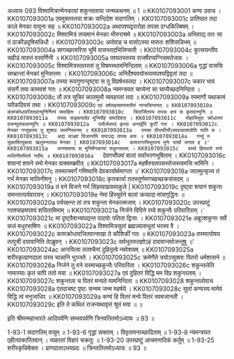 अध्यायः 093
विश्वामित्रान्मेनकायां शकुन्तलाया जन्मकथनम् ॥ 1 ॥
KK0107093001	कण्व उवाच ।
KK0107093001a	एवमुक्तस्तया शक्रः सन्दिदेश सदागतिम् ।
KK0107093001c	प्रातिष्ठत तदा काले मेनका वायुना सह ॥
KK0107093002a	अथापश्यद्वरारोहा तपसा दग्धकिल्बिषम् ।
KK0107093002c	मिश्वामित्रं तप्यमानं मेनका भीरुराश्रमे ॥
KK0107093003a	अभिवाद्य ततः सा तं प्राक्रीडदृषिसन्निधौ ।
KK0107093003c	अपोवाह च वासोऽस्या मारुतः शशिसन्निभम् ॥
KK0107093004a	सागच्छत्त्वरिता भूमिं वासस्तदभिलिप्सती ।
KK0107093004c	कुत्सयन्तीव सव्रीडं मारुतं वरवर्णिनी ॥
KK0107093005a	पश्यतस्तस्य राजर्षेरप्यग्निसमतेजसः ।
KK0107093005c	विश्वामित्रस्ततस्तां तु विषमस्थामनिन्दिताम् ॥
KK0107093006a	गृद्धां वाससि सम्भ्रान्तां मेनकां मुनिसत्तमः ।
KK0107093006c	अनिर्देश्यवयोरूपामपश्यद्विवृतां तदा ॥
KK0107093007a	तस्या रूपगुणान्दृष्ट्वा स तु विप्रर्षभस्तदा ।
KK0107093007c	चकार भावं संसर्गे तया कामवशं गतः ॥
KK0107093008a	न्यमन्त्रयत चाप्येनां सा चाप्यैच्छदनिन्दिता ।
KK0107093008c	तौ तत्र सुचिरं कालमुभौ व्यवहरतां तदा ॥
KK0107093009a	रममाणौ यथाकामं यतैकदिवसं तथा ।
KK0107093009c	`एवं वर्षसहस्राणामतीतं नान्वचिन्तयत् ॥
KK0107093010a	कामक्रोधावजितवान्मुनिर्नित्यं समाहितः ।
KK0107093010c	चिरार्जितस्य तपसः क्षयं स कृतवान्मुनिः ॥
KK0107093011a	तपसः सङ्क्षयादेव मुनिर्मोहं समाविशत् ।
KK0107093011c	मोहाभिभूतः क्रोधात्मा ग्रसन्मूलफलान्मुनिः ॥
KK0107093012a	पादैर्जलरवं कृत्वा अन्तर्द्वीपे कुटीं गतः ।
KK0107093012c	मेनका गन्तुकामा तु शुश्राव जलनिस्वनम् ॥
KK0107093013a	तपसा दीप्तवीर्योऽसावाकाशादेति याति च ।
KK0107093013c	अद्य सञ्ज्ञां विजानामि ययाऽद्य तपसः क्षयः ॥
KK0107093014a	गन्तुं न युक्तमित्युक्त्वा ऋतुस्नाताथ मेनका |
KK0107093014c	कामरागाभिभूतस्य मुनेः पार्श्वं जगाम ह ॥'
KK0107093015a	जनयामास स मुनिर्मेनकायां शकुन्तलाम् ।
KK0107093015c	प्रस्थे हिमवतो रम्ये मालिनीमभितो नदीम् ॥
KK0107093016a	`देवगर्भोपमां बालां सर्वाभरणभूषिताम् ।
KK0107093016c	शयानां शयने रम्ये मेनका वाक्यमब्रवीत् ॥
KK0107093017a	महर्षेरुग्रतपसस्तेजस्त्वमसि भामिनि ।
KK0107093017c	तस्मात्स्वर्गं गमिष्यामि देवकार्यार्थमागता ॥'
KK0107093018a	जातमुत्सृज्य तं गर्भं मेनका मालिनीमनु ।
KK0107093018c	कृतकार्या ततस्तूर्णमगच्छच्छक्रसंसदम् ॥
KK0107093019a	तं वने विजने गर्भं सिंहव्याघ्रसमाकुले |
KK0107093019c	दृष्ट्वा शयानं शकुनाः समन्तात्पर्यवारयन् ।
KK0107093019e	नेमां हिंस्युर्वने बालां क्रव्यादा मांसगृद्धिनः ॥
KK0107093020a	पर्यरक्षन्त तां तत्र शकुन्ता मेनकात्मजाम् ।
KK0107093020c	उपस्प्रष्टुं गतश्चाहमपश्यं शयितामिमाम् ॥
KK0107093021a	निर्जने विपिने रम्ये शकुन्तैः परिवारिताम् ।`
KK0107093021c	मां दृष्ट्वैवाभ्यपद्यन्त पादयोः पतिता द्विजाः ।
KK0107093021e	अब्रुञ्शकुनाः सर्वे कलं मधुरभाषिणः ॥
KK0107093022a	विश्वामित्रसुतां ब्रह्मन्न्यासभूतां भरस्व वै ।
KK0107093022c	कामक्रोधावजितवान्सखा ते कौशिकीं गतः ॥
KK0107093023a	तस्मात्पोषय तत्पुत्रीं दयावानिति तेऽब्रुवन् ।
KK0107093023c	सर्वभूतरुतज्ञोऽहं दयावान्सर्वजन्तुषु ॥'
KK0107093024ac	आनयित्वा ततश्चैनां दुहितृत्वे न्यवेशयम् ॥
KK0107093025a	शरीरकृत्प्राणदाता यस्य चान्नानि भुञ्जते ।
KK0107093025c	क्रमेणैते त्रयोऽप्युक्ताः पितरो धर्मशासने ॥
KK0107093026a	निर्जने तु वने यस्माच्छकुन्तैः परिवारिता ।
KK0107093026c	शकुन्तलेति नामास्याः कृतं चापि ततो मया ॥
KK0107093027a	एवं दुहितरं विद्धि मम विप्र शकुन्तलाम् ।
KK0107093027c	शकुन्तला च पितरं मन्यते मामनिन्दिता ॥
KK0107093028	शकुन्तलोवाच 
KK0107093028a	एतदाचष्ट पृष्टः सन्मम जन्म महर्षये ।
KK0107093028c	सुतां कण्वस्य मामेवं विद्धि त्वं मनुजाधिप ॥
KK0107093029a	कण्वं हि पितरं मन्ये पितरं स्वमजानती ।
KK0107093029c	इति ते कथितं राजन्यथावृत्तं श्रुतं मया ॥ ॥

इति श्रीमन्महाभारते आदिपर्वणि सम्भवपर्वणि त्रिनवतितमोऽध्यायः ॥ 93 ॥

1-93-1 सदागतिम् वायुम् ॥ 
1-93-6 गृद्धां सक्ताम् । विवृतामनाच्छादिताम् ॥
 1-93-8 न्यमन्त्रयत एहीत्याकारितवान् । व्यहरतां विहारं चक्रतुः ॥ 
1-93-20 उपस्प्रष्टुं आचमनादिकं कर्तुम् ॥ 
1-93-25 शरीरकृन्निषेक्ता । प्राणदाताऽभयप्रदः ॥ त्रिनवतितमोऽध्यायः ॥ 93 ॥
